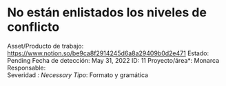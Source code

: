 # No están enlistados los niveles de conflicto

Asset/Producto de trabajo: https://www.notion.so/be9ca8f2914245d6a8a29409b0d2e471 
Estado: Pending
Fecha de detección: May 31, 2022
ID: 11
Proyecto/área*: Monarca
Responsable:  
Severidad *: Necessary
Tipo*: Formato y gramática
